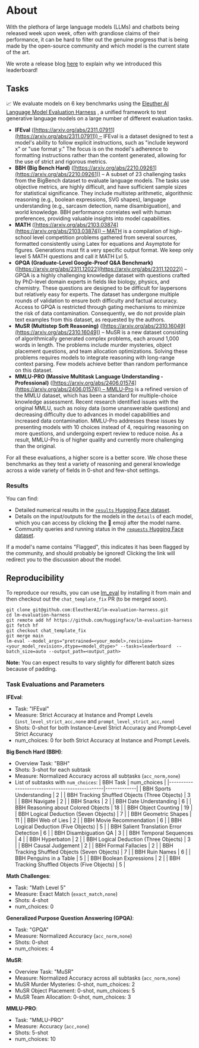 # About

With the plethora of large language models (LLMs) and chatbots being released week upon week, often with grandiose claims of their performance, it can be hard to filter out the genuine progress that is being made by the open-source community and which model is the current state of the art.

We wrote a release blog [here](https://huggingface.co/spaces/open-llm-leaderboard/blog) to explain why we introduced this leaderboard!

## Tasks

📈 We evaluate models on 6 key benchmarks using the [Eleuther AI Language Model Evaluation Harness](https://github.com/EleutherAI/lm-evaluation-harness) , a unified framework to test generative language models on a large number of different evaluation tasks.

- **IFEval** ([https://arxiv.org/abs/2311.07911](https://arxiv.org/abs/2311.07911)) – IFEval is a dataset designed to test a model's ability to follow explicit instructions, such as "include keyword x" or "use format y." The focus is on the model's adherence to formatting instructions rather than the content generated, allowing for the use of strict and rigorous metrics.
- **BBH (Big Bench Hard)** ([https://arxiv.org/abs/2210.09261](https://arxiv.org/abs/2210.09261)) – A subset of 23 challenging tasks from the BigBench dataset to evaluate language models. The tasks use objective metrics, are highly difficult, and have sufficient sample sizes for statistical significance. They include multistep arithmetic, algorithmic reasoning (e.g., boolean expressions, SVG shapes), language understanding (e.g., sarcasm detection, name disambiguation), and world knowledge. BBH performance correlates well with human preferences, providing valuable insights into model capabilities.
- **MATH** ([https://arxiv.org/abs/2103.03874](https://arxiv.org/abs/2103.03874)) – MATH is a compilation of high-school level competition problems gathered from several sources, formatted consistently using Latex for equations and Asymptote for figures. Generations must fit a very specific output format. We keep only level 5 MATH questions and call it MATH Lvl 5.
- **GPQA (Graduate-Level Google-Proof Q&A Benchmark)** ([https://arxiv.org/abs/2311.12022](https://arxiv.org/abs/2311.12022)) – GPQA is a highly challenging knowledge dataset with questions crafted by PhD-level domain experts in fields like biology, physics, and chemistry. These questions are designed to be difficult for laypersons but relatively easy for experts. The dataset has undergone multiple rounds of validation to ensure both difficulty and factual accuracy. Access to GPQA is restricted through gating mechanisms to minimize the risk of data contamination. Consequently, we do not provide plain text examples from this dataset, as requested by the authors.
- **MuSR (Multistep Soft Reasoning)** ([https://arxiv.org/abs/2310.16049](https://arxiv.org/abs/2310.16049)) – MuSR is a new dataset consisting of algorithmically generated complex problems, each around 1,000 words in length. The problems include murder mysteries, object placement questions, and team allocation optimizations. Solving these problems requires models to integrate reasoning with long-range context parsing. Few models achieve better than random performance on this dataset.
- **MMLU-PRO (Massive Multitask Language Understanding - Professional)** ([https://arxiv.org/abs/2406.01574](https://arxiv.org/abs/2406.01574)) – MMLU-Pro is a refined version of the MMLU dataset, which has been a standard for multiple-choice knowledge assessment. Recent research identified issues with the original MMLU, such as noisy data (some unanswerable questions) and decreasing difficulty due to advances in model capabilities and increased data contamination. MMLU-Pro addresses these issues by presenting models with 10 choices instead of 4, requiring reasoning on more questions, and undergoing expert review to reduce noise. As a result, MMLU-Pro is of higher quality and currently more challenging than the original.

For all these evaluations, a higher score is a better score. We chose these benchmarks as they test a variety of reasoning and general knowledge across a wide variety of fields in 0-shot and few-shot settings.

### Results

You can find:

- Detailed numerical results in the [`results` Hugging Face dataset](https://huggingface.co/datasets/open-llm-leaderboard/results/).
- Details on the input/outputs for the models in the `details` of each model, which you can access by clicking the 📄 emoji after the model name.
- Community queries and running status in the [`requests` Hugging Face dataset](https://huggingface.co/datasets/open-llm-leaderboard/requests).

If a model's name contains "Flagged", this indicates it has been flagged by the community, and should probably be ignored! Clicking the link will redirect you to the discussion about the model.

## Reproducibility

To reproduce our results, you can use [lm_eval](https://github.com/eleutherai/lm-evaluation-harness/) by installing it from main and then checkout out the `chat_template_fix` PR (to be merged soon).

```
git clone git@github.com:EleutherAI/lm-evaluation-harness.git
cd lm-evaluation-harness
git remote add hf https://github.com/huggingface/lm-evaluation-harness
git fetch hf
git checkout chat_template_fix
git merge main
lm-eval --model_args="pretrained=<your_model>,revision=<your_model_revision>,dtype=<model_dtype>" --tasks=leaderboard  --batch_size=auto --output_path=<output_path>
```

**Note:** You can expect results to vary slightly for different batch sizes because of padding.

### **Task Evaluations and Parameters**

**IFEval**:

- Task: "IFEval"
- Measure: Strict Accuracy at Instance and Prompt Levels (`inst_level_strict_acc,none` and `prompt_level_strict_acc,none`)
- Shots: 0-shot for both Instance-Level Strict Accuracy and Prompt-Level Strict Accuracy
- num_choices: 0 for both Strict Accuracy at Instance and Prompt Levels.
  
**Big Bench Hard (BBH)**:

- Overview Task: "BBH"
- Shots: 3-shot for each subtask
- Measure: Normalized Accuracy across all subtasks (`acc_norm,none`)
- List of subtasks with `num_choices`:
| BBH Task                                      | num_choices |
|-----------------------------------------------|-------------|
| BBH Sports Understanding                      | 2           |
| BBH Tracking Shuffled Objects (Three Objects) | 3           |
| BBH Navigate                                  | 2           |
| BBH Snarks                                    | 2           |
| BBH Date Understanding                        | 6           |
| BBH Reasoning about Colored Objects           | 18          |
| BBH Object Counting                           | 19          |
| BBH Logical Deduction (Seven Objects)         | 7           |
| BBH Geometric Shapes                          | 11          |
| BBH Web of Lies                               | 2           |
| BBH Movie Recommendation                      | 6           |
| BBH Logical Deduction (Five Objects)          | 5           |
| BBH Salient Translation Error Detection       | 6           |
| BBH Disambiguation QA                         | 3           |
| BBH Temporal Sequences                        | 4           |
| BBH Hyperbaton                                | 2           |
| BBH Logical Deduction (Three Objects)         | 3           |
| BBH Causal Judgement                          | 2           |
| BBH Formal Fallacies                          | 2           |
| BBH Tracking Shuffled Objects (Seven Objects) | 7           |
| BBH Ruin Names                                | 6           |
| BBH Penguins in a Table                       | 5           |
| BBH Boolean Expressions                       | 2           |
| BBH Tracking Shuffled Objects (Five Objects)  | 5           |


**Math Challenges**:

- Task: "Math Level 5"
- Measure: Exact Match (`exact_match,none`)
- Shots: 4-shot
- num_choices: 0

**Generalized Purpose Question Answering (GPQA)**:

- Task: "GPQA"
- Measure: Normalized Accuracy (`acc_norm,none`)
- Shots: 0-shot
- num_choices: 4

**MuSR**:

- Overview Task: "MuSR"
- Measure: Normalized Accuracy across all subtasks (`acc_norm,none`)
- MuSR Murder Mysteries: 0-shot, num_choices: 2
- MuSR Object Placement: 0-shot, num_choices: 5
- MuSR Team Allocation: 0-shot, num_choices: 3

**MMLU-PRO**:

- Task: "MMLU-PRO"
- Measure: Accuracy (`acc,none`)
- Shots: 5-shot
- num_choices: 10

